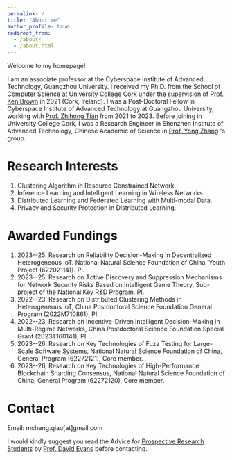 ```yaml
---
permalink: /
title: "About me"
author_profile: true
redirect_from: 
  - /about/
  - /about.html
---
```


Welcome to my homepage!

I am an associate professor at the Cyberspace Institute of Advanced Technology, Guangzhou University. I received my Ph.D. from the School of Computer Science at University College Cork  under the supervision of [Prof. Ken Brown](http://www.cs.ucc.ie/%7Ekb11/) in 2021 (Cork, Ireland). I was a Post-Doctoral Fellow in Cyberspace Institute of Advanced Technology at Guangzhou University, working with [Prof. Zhihong Tian](https://wyy.gzhu.edu.cn/info/1160/1560.htm) from 2021 to 2023. Before joining in University College Cork, I was a Research Engineer in Shenzhen Institute of Advanced Technology, Chinese Academic of Science in [Prof. Yong Zhang](https://hpcc.siat.ac.cn/homepage/zhangy.html)
's group.


Research Interests
======
1. Clustering Algorithm in Resource Constrained Network.
2. Inference Learning and Intelligent Learning in Wireless Networks.
3. Distributed Learning and Federated Learning with  Multi-modal Data.
4. Privacy and Security Protection in Distributed Learning.

Awarded Fundings
======
1.  2023--25.  Research on Reliability Decision-Making in Decentralized Heterogeneous IoT. National Natural Science Foundation of China, Youth Project (62202114)}. PI.
2.  2023--25. Research on Active Discovery and Suppression Mechanisms for Network Security Risks Based on Intelligent Game Theory, Sub-project of the National Key R\&D Program, PI.
3.  2022--23. Research on Distributed Clustering Methods in Heterogeneous IoT, China Postdoctoral Science Foundation General Program (2022M710861), PI.
4.  2022--23, Research on Incentive-Driven Intelligent Decision-Making in Multi-Regime Networks, China Postdoctoral Science Foundation Special Grant (2023T160141), PI.
5.  2023--26, Research on Key Technologies of Fuzz Testing for Large-Scale Software Systems, National Natural Science Foundation of China, General Program (62272121), Core member.
6.  2023--26, Research on Key Technologies of High-Performance Blockchain Sharding Consensus, National Natural Science Foundation of China, General Program (62272120), Core member.



Contact
======
Email: mcheng.qiao[at]gmail.com

I would kindly suggest you read the Advice for [Prospective Research Students](https://uvasrg.github.io/prospective/) by [Prof. David Evans](https://www.cs.virginia.edu/~evans/) before contacting.


